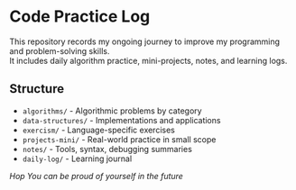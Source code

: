 # Code Practice Log

This repository records my ongoing journey to improve my programming and problem-solving skills.  
It includes daily algorithm practice, mini-projects, notes, and learning logs.

## Structure

- `algorithms/` - Algorithmic problems by category
- `data-structures/` - Implementations and applications
- `exercism/` - Language-specific exercises
- `projects-mini/` - Real-world practice in small scope
- `notes/` - Tools, syntax, debugging summaries
- `daily-log/` - Learning journal

*Hop You can be proud of yourself in the future*
